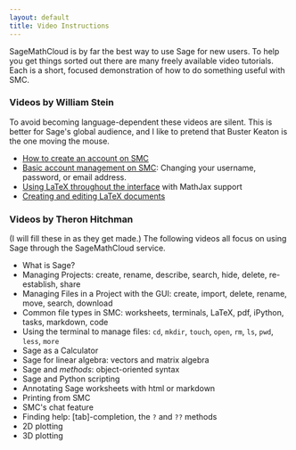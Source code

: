 ```yaml
---
layout: default
title: Video Instructions
---
```


SageMathCloud is by far the best way to use Sage for new users. To help you get things
sorted out there are many freely available video tutorials. Each is a short, focused
demonstration of how to do something useful with SMC.

### Videos by William Stein

To avoid becoming language-dependent these videos are silent. This is better for Sage's
global audience, and I like to pretend that Buster Keaton is the one moving the mouse.

* [How to create an account on SMC](https://www.youtube.com/watch?v=eadnL5hDg9M)
* [Basic account management on SMC](https://www.youtube.com/watch?v=A9zltIsU2cM):
  Changing your username, password, or email address.
* [Using LaTeX throughout the interface](https://www.youtube.com/embed/IaachWg4IEQ)  with MathJax support
* [Creating and editing LaTeX documents](https://www.youtube.com/embed/cXhnX3UtizI)


### Videos by Theron Hitchman

(I will fill these in as they get made.) The following videos all focus on using
Sage through the SageMathCloud service.

* What is Sage?
* Managing Projects: create, rename, describe, search, hide, delete, re-establish, share
* Managing Files in a Project with the GUI: create, import, delete, rename, move, search, download
* Common file types in SMC: worksheets, terminals, LaTeX, pdf, iPython, tasks, markdown, code
* Using the terminal to manage files: `cd`, `mkdir`, `touch`, `open`, `rm`, `ls`,
  `pwd`, `less`, `more`
* Sage as a Calculator
* Sage for linear algebra: vectors and matrix algebra
* Sage and _methods_: object-oriented syntax
* Sage and Python scripting
* Annotating Sage worksheets with html or markdown
* Printing from SMC
* SMC's chat feature
* Finding help: [tab]-completion, the `?` and `??` methods
* 2D plotting
* 3D plotting
